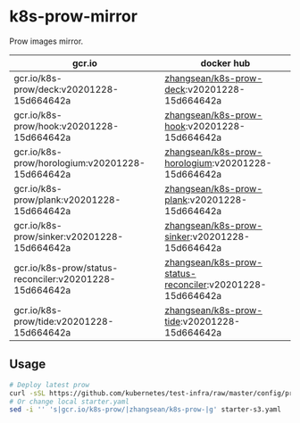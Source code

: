 # k8s-prow-mirror

Prow images mirror.

gcr.io | docker hub
---|---
gcr.io/k8s-prow/deck:v20201228-15d664642a | [zhangsean/k8s-prow-deck](https://hub.docker.com/r/zhangsean/k8s-prow-deck):v20201228-15d664642a
gcr.io/k8s-prow/hook:v20201228-15d664642a | [zhangsean/k8s-prow-hook](https://hub.docker.com/r/zhangsean/k8s-prow-hook):v20201228-15d664642a
gcr.io/k8s-prow/horologium:v20201228-15d664642a | [zhangsean/k8s-prow-horologium](https://hub.docker.com/r/zhangsean/k8s-prow-horologium):v20201228-15d664642a
gcr.io/k8s-prow/plank:v20201228-15d664642a | [zhangsean/k8s-prow-plank](https://hub.docker.com/r/zhangsean/k8s-prow-plank):v20201228-15d664642a
gcr.io/k8s-prow/sinker:v20201228-15d664642a | [zhangsean/k8s-prow-sinker](https://hub.docker.com/r/zhangsean/k8s-prow-sinker):v20201228-15d664642a
gcr.io/k8s-prow/status-reconciler:v20201228-15d664642a | [zhangsean/k8s-prow-status-reconciler](https://hub.docker.com/r/zhangsean/k8s-prow-status-reconciler):v20201228-15d664642a
gcr.io/k8s-prow/tide:v20201228-15d664642a | [zhangsean/k8s-prow-tide](https://hub.docker.com/r/zhangsean/k8s-prow-tide):v20201228-15d664642a

## Usage

```bash
# Deploy latest prow
curl -sSL https://github.com/kubernetes/test-infra/raw/master/config/prow/cluster/starter-s3.yaml | sed 's|gcr.io/k8s-prow/|zhangsean/k8s-prow-|g' | kubectl apply -f -
# Or change local starter.yaml
sed -i '' 's|gcr.io/k8s-prow/|zhangsean/k8s-prow-|g' starter-s3.yaml
```
